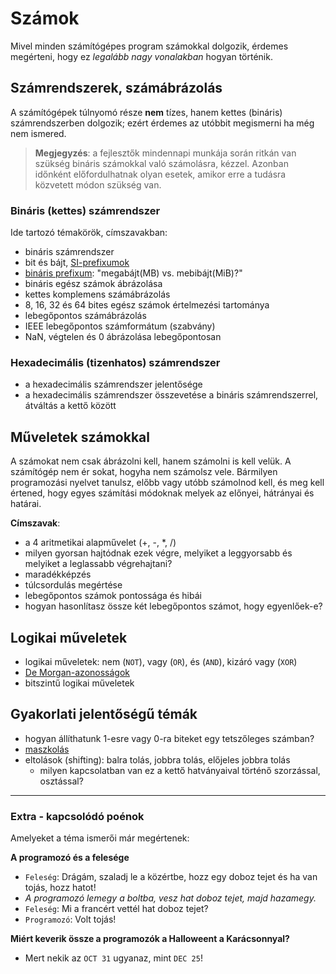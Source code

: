 # Számok

Mivel minden számítógépes program számokkal dolgozik, érdemes megérteni, hogy ez _legalább nagy vonalakban_ hogyan történik.

## Számrendszerek, számábrázolás
A számítógépek túlnyomó része **nem** tízes, hanem kettes (bináris) számrendszerben dolgozik; ezért érdemes az utóbbit megismerni ha még nem ismered.

> **Megjegyzés**: a fejlesztők mindennapi munkája során ritkán van szükség bináris számokkal való számolásra, kézzel.
Azonban időnként előfordulhatnak olyan esetek, amikor erre a tudásra közvetett módon szükség van.

### Bináris (kettes) számrendszer

Ide tartozó témakörök, címszavakban:
- bináris számrendszer
- bit és bájt, [SI-prefixumok](https://hu.wikipedia.org/wiki/SI-prefixum)
- [bináris prefixum](https://hu.wikipedia.org/wiki/Bin%C3%A1ris_prefixum): "megabájt(MB) vs. mebibájt(MiB)?"
- bináris egész számok ábrázolása
- kettes komplemens számábrázolás
- 8, 16, 32 és 64 bites egész számok értelmezési tartománya
- lebegőpontos számábrázolás
- IEEE lebegőpontos számformátum (szabvány)
- NaN, végtelen és 0 ábrázolása lebegőpontosan

### Hexadecimális (tizenhatos) számrendszer
- a hexadecimális számrendszer jelentősége
- a hexadecimális számrendszer összevetése a bináris számrendszerrel, átváltás a kettő között

## Műveletek számokkal
A számokat nem csak ábrázolni kell, hanem számolni is kell velük.
A számítógép nem ér sokat, hogyha nem számolsz vele.
Bármilyen programozási nyelvet tanulsz, előbb vagy utóbb számolnod kell, és meg kell értened, hogy egyes számítási módoknak melyek az előnyei, hátrányai és határai.

**Címszavak**:
- a 4 aritmetikai alapművelet (+, -, *, /)
- milyen gyorsan hajtódnak ezek végre, melyiket a leggyorsabb és melyiket a leglassabb végrehajtani?
- maradékképzés
- túlcsordulás megértése
- lebegőpontos számok pontossága és hibái
- hogyan hasonlítasz össze két lebegőpontos számot, hogy egyenlőek-e?

## Logikai műveletek
- logikai műveletek: nem (`NOT`), vagy (`OR`), és (`AND`), kizáró vagy (`XOR`)
- [De Morgan-azonosságok](https://hu.wikipedia.org/wiki/De_Morgan-azonoss%C3%A1gok)
- bitszintű logikai műveletek

## Gyakorlati jelentőségű témák
- hogyan állíthatunk 1-esre vagy 0-ra biteket egy tetszőleges számban?
- [maszkolás](https://en.wikipedia.org/wiki/Mask_(computing))
- eltolások (shifting): balra tolás, jobbra tolás, előjeles jobbra tolás
    - milyen kapcsolatban van ez a kettő hatványaival történő szorzással, osztással?

----------------------------------------------------------

### Extra - kapcsolódó poénok
Amelyeket a téma ismerői már megértenek:

**A programozó és a felesége**
- `Feleség`: Drágám, szaladj le a közértbe, hozz egy doboz tejet és ha van tojás, hozz hatot!
- _A programozó lemegy a boltba, vesz hat doboz tejet, majd hazamegy._
- `Feleség`: Mi a francért vettél hat doboz tejet?
- `Programozó`: Volt tojás!

**Miért keverik össze a programozók a Halloweent a Karácsonnyal?**
- Mert nekik az `OCT 31` ugyanaz, mint `DEC 25`!
